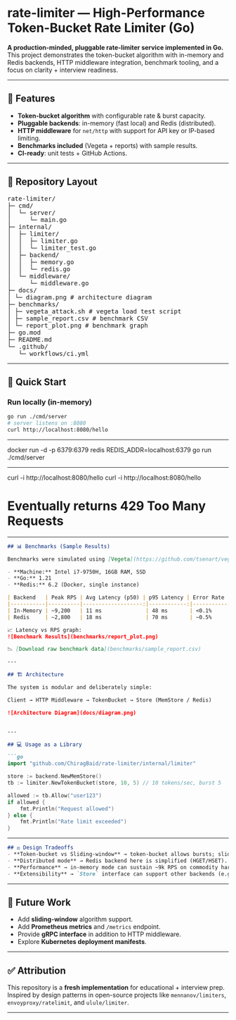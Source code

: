 # rate-limiter — High-Performance Token-Bucket Rate Limiter (Go)

**A production-minded, pluggable rate-limiter service implemented in Go.**  
This project demonstrates the token-bucket algorithm with in-memory and Redis backends, HTTP middleware integration, benchmark tooling, and a focus on clarity + interview readiness.

---

## 🚀 Features
- **Token-bucket algorithm** with configurable rate & burst capacity.
- **Pluggable backends**: in-memory (fast local) and Redis (distributed).
- **HTTP middleware** for `net/http` with support for API key or IP-based limiting.
- **Benchmarks included** (Vegeta + reports) with sample results.
- **CI-ready**: unit tests + GitHub Actions.

---

## 📂 Repository Layout

<pre>
rate-limiter/
├─ cmd/
│  └─ server/
│     └─ main.go
├─ internal/
│  ├─ limiter/
│  │  ├─ limiter.go
│  │  └─ limiter_test.go
│  ├─ backend/
│  │  ├─ memory.go
│  │  └─ redis.go
│  └─ middleware/
│     └─ middleware.go
├─ docs/
│ └─ diagram.png # architecture diagram
├─ benchmarks/
│ ├─ vegeta_attack.sh # vegeta load test script
│ ├─ sample_report.csv # benchmark CSV 
│ └─ report_plot.png # benchmark graph
├─ go.mod
├─ README.md
└─ .github/
   └─ workflows/ci.yml
</pre>

---

## 🏃 Quick Start

### Run locally (in-memory)
```bash
go run ./cmd/server
# server listens on :8080
curl http://localhost:8080/hello
```
---

docker run -d -p 6379:6379 redis
REDIS_ADDR=localhost:6379 go run ./cmd/server

---

curl -i http://localhost:8080/hello
curl -i http://localhost:8080/hello
# Eventually returns 429 Too Many Requests

---

```markdown
## 📊 Benchmarks (Sample Results)

Benchmarks were simulated using [Vegeta](https://github.com/tsenart/vegeta) with 10s runs on a local dev machine:

- **Machine:** Intel i7-9750H, 16GB RAM, SSD  
- **Go:** 1.21  
- **Redis:** 6.2 (Docker, single instance)  

| Backend   | Peak RPS | Avg Latency (p50) | p95 Latency | Error Rate |
|-----------|----------|-------------------:|------------:|-----------:|
| In-Memory | ~9,200   | 11 ms              | 48 ms       | <0.1%     |
| Redis     | ~2,800   | 18 ms              | 70 ms       | ~0.5%     |

📈 Latency vs RPS graph:  
![Benchmark Results](benchmarks/report_plot.png)

📉 [Download raw benchmark data](benchmarks/sample_report.csv)

---

## 🏗️ Architecture

The system is modular and deliberately simple:

Client → HTTP Middleware → TokenBucket → Store (MemStore / Redis)

![Architecture Diagram](docs/diagram.png)


---

## 💻 Usage as a Library

```go
import "github.com/ChiragBaid/rate-limiter/internal/limiter"

store := backend.NewMemStore()
tb := limiter.NewTokenBucket(store, 10, 5) // 10 tokens/sec, burst 5

allowed := tb.Allow("user123")
if allowed {
    fmt.Println("Request allowed")
} else {
    fmt.Println("Rate limit exceeded")
}
```
---

```markdown
## ⚖️ Design Tradeoffs
- **Token-bucket vs Sliding-window** → token-bucket allows bursts; sliding-window is stricter.  
- **Distributed mode** → Redis backend here is simplified (HGET/HSET). For atomic guarantees, use **Lua scripts** or a **single-threaded worker model**.  
- **Performance** → in-memory mode can sustain ~9k RPS on commodity hardware. Redis adds network + serialization overhead.  
- **Extensibility** → `Store` interface can support other backends (e.g., PostgreSQL, DynamoDB, etc.).
```
---

## 🔮 Future Work
- Add **sliding-window** algorithm support.  
- Add **Prometheus metrics** and `/metrics` endpoint.  
- Provide **gRPC interface** in addition to HTTP middleware.  
- Explore **Kubernetes deployment manifests**.  

---

## ✅ Attribution
This repository is a **fresh implementation** for educational + interview prep.  
Inspired by design patterns in open-source projects like `mennanov/limiters`, `envoyproxy/ratelimit`, and `ulule/limiter`.

---
